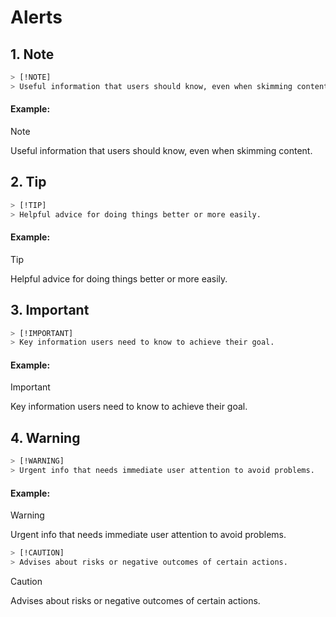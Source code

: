 # Alerts

## 1. Note
```bash
> [!NOTE]
> Useful information that users should know, even when skimming content.
```
#### Example:
> [!NOTE]
> Useful information that users should know, even when skimming content.



## 2. Tip
```bash
> [!TIP]
> Helpful advice for doing things better or more easily.
```
#### Example:
> [!TIP]
> Helpful advice for doing things better or more easily.



## 3. Important
```bash
> [!IMPORTANT]
> Key information users need to know to achieve their goal.
```
#### Example:
> [!IMPORTANT]
> Key information users need to know to achieve their goal.



## 4. Warning
```bash
> [!WARNING]
> Urgent info that needs immediate user attention to avoid problems.
```
#### Example:
> [!WARNING]
> Urgent info that needs immediate user attention to avoid problems.



```bash
> [!CAUTION]
> Advises about risks or negative outcomes of certain actions.
```
> [!CAUTION]
> Advises about risks or negative outcomes of certain actions.